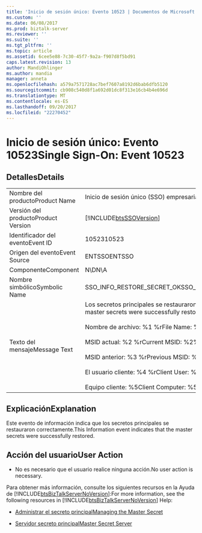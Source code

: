 ```yaml
---
title: 'Inicio de sesión único: Evento 10523 | Documentos de Microsoft'
ms.custom: ''
ms.date: 06/08/2017
ms.prod: biztalk-server
ms.reviewer: ''
ms.suite: ''
ms.tgt_pltfrm: ''
ms.topic: article
ms.assetid: 6cee5e88-7c30-45f7-9a2a-f907d8f5bd91
caps.latest.revision: 13
author: MandiOhlinger
ms.author: mandia
manager: anneta
ms.openlocfilehash: a579a7571728ac7bef7607a8192d6bab6dfb5120
ms.sourcegitcommit: cb908c540d8f1a692d01dc8f313e16cb4b4e696d
ms.translationtype: MT
ms.contentlocale: es-ES
ms.lasthandoff: 09/20/2017
ms.locfileid: "22270452"
---
```

# <a name="single-sign-on-event-10523"></a><span data-ttu-id="18fe3-102">Inicio de sesión único: Evento 10523</span><span class="sxs-lookup"><span data-stu-id="18fe3-102">Single Sign-On: Event 10523</span></span>
## <a name="details"></a><span data-ttu-id="18fe3-103">Detalles</span><span class="sxs-lookup"><span data-stu-id="18fe3-103">Details</span></span>  
  
|||  
|-|-|  
|<span data-ttu-id="18fe3-104">Nombre del producto</span><span class="sxs-lookup"><span data-stu-id="18fe3-104">Product Name</span></span>|<span data-ttu-id="18fe3-105">Inicio de sesión único (SSO) empresarial</span><span class="sxs-lookup"><span data-stu-id="18fe3-105">Enterprise Single Sign-On</span></span>|  
|<span data-ttu-id="18fe3-106">Versión del producto</span><span class="sxs-lookup"><span data-stu-id="18fe3-106">Product Version</span></span>|[!INCLUDE[btsSSOVersion](../includes/btsssoversion-md.md)]|  
|<span data-ttu-id="18fe3-107">Identificador del evento</span><span class="sxs-lookup"><span data-stu-id="18fe3-107">Event ID</span></span>|<span data-ttu-id="18fe3-108">10523</span><span class="sxs-lookup"><span data-stu-id="18fe3-108">10523</span></span>|  
|<span data-ttu-id="18fe3-109">Origen del evento</span><span class="sxs-lookup"><span data-stu-id="18fe3-109">Event Source</span></span>|<span data-ttu-id="18fe3-110">ENTSSO</span><span class="sxs-lookup"><span data-stu-id="18fe3-110">ENTSSO</span></span>|  
|<span data-ttu-id="18fe3-111">Componente</span><span class="sxs-lookup"><span data-stu-id="18fe3-111">Component</span></span>|<span data-ttu-id="18fe3-112">N\D</span><span class="sxs-lookup"><span data-stu-id="18fe3-112">N\A</span></span>|  
|<span data-ttu-id="18fe3-113">Nombre simbólico</span><span class="sxs-lookup"><span data-stu-id="18fe3-113">Symbolic Name</span></span>|<span data-ttu-id="18fe3-114">SSO_INFO_RESTORE_SECRET_OK</span><span class="sxs-lookup"><span data-stu-id="18fe3-114">SSO_INFO_RESTORE_SECRET_OK</span></span>|  
|<span data-ttu-id="18fe3-115">Texto del mensaje</span><span class="sxs-lookup"><span data-stu-id="18fe3-115">Message Text</span></span>|<span data-ttu-id="18fe3-116">Los secretos principales se restauraron correctamente.%r</span><span class="sxs-lookup"><span data-stu-id="18fe3-116">The master secrets were successfully restored.%r</span></span><br /><br /> <span data-ttu-id="18fe3-117">Nombre de archivo: %1 %r</span><span class="sxs-lookup"><span data-stu-id="18fe3-117">File Name: %1%r</span></span><br /><br /> <span data-ttu-id="18fe3-118">MSID actual: %2 %r</span><span class="sxs-lookup"><span data-stu-id="18fe3-118">Current MSID: %2%r</span></span><br /><br /> <span data-ttu-id="18fe3-119">MSID anterior: %3 %r</span><span class="sxs-lookup"><span data-stu-id="18fe3-119">Previous MSID: %3%r</span></span><br /><br /> <span data-ttu-id="18fe3-120">El usuario cliente: %4 %r</span><span class="sxs-lookup"><span data-stu-id="18fe3-120">Client User: %4%r</span></span><br /><br /> <span data-ttu-id="18fe3-121">Equipo cliente: %5</span><span class="sxs-lookup"><span data-stu-id="18fe3-121">Client Computer: %5</span></span>|  
  
## <a name="explanation"></a><span data-ttu-id="18fe3-122">Explicación</span><span class="sxs-lookup"><span data-stu-id="18fe3-122">Explanation</span></span>  
 <span data-ttu-id="18fe3-123">Este evento de información indica que los secretos principales se restauraron correctamente.</span><span class="sxs-lookup"><span data-stu-id="18fe3-123">This Information event indicates that the master secrets were successfully restored.</span></span>  
  
## <a name="user-action"></a><span data-ttu-id="18fe3-124">Acción del usuario</span><span class="sxs-lookup"><span data-stu-id="18fe3-124">User Action</span></span>  
  
-   <span data-ttu-id="18fe3-125">No es necesario que el usuario realice ninguna acción.</span><span class="sxs-lookup"><span data-stu-id="18fe3-125">No user action is necessary.</span></span>  
  
 <span data-ttu-id="18fe3-126">Para obtener más información, consulte los siguientes recursos en la Ayuda de [!INCLUDE[btsBizTalkServerNoVersion](../includes/btsbiztalkservernoversion-md.md)]:</span><span class="sxs-lookup"><span data-stu-id="18fe3-126">For more information, see the following resources in [!INCLUDE[btsBizTalkServerNoVersion](../includes/btsbiztalkservernoversion-md.md)] Help:</span></span>  
  
-   [<span data-ttu-id="18fe3-127">Administrar el secreto principal</span><span class="sxs-lookup"><span data-stu-id="18fe3-127">Managing the Master Secret</span></span>](../core/managing-the-master-secret.md)  
  
-   [<span data-ttu-id="18fe3-128">Servidor secreto principal</span><span class="sxs-lookup"><span data-stu-id="18fe3-128">Master Secret Server</span></span>](../core/master-secret-server.md)